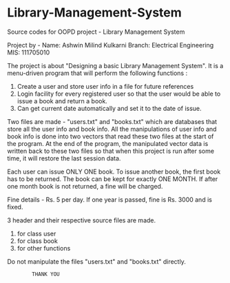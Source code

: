 # Library-Management-System
Source codes for OOPD project - Library Management System

Project by -
Name: Ashwin Milind Kulkarni
Branch: Electrical Engineering
MIS: 111705010

The project is about "Designing a basic Library Management System". It is a menu-driven program that will perform the following functions :
1) Create a user and store user info in a file for future references
2) Login facility for every registered user so that the user would be able to issue a book and return a book.
3) Can get current date automatically and set it to the date of issue.

Two files are made - "users.txt" and "books.txt" which are databases that store all the user info and book info.
All the manipulations of user info and book info is done into two vectors that read these two files at the start of the program. At the end of the program, the manipulated vector data is written back to these two files so that when this project is run after some time, it will restore the last session data.

Each user can issue ONLY ONE book. To issue another book, the first book has to be returned. The book can be kept for exactly ONE MONTH. If after one month book is not returned, a fine will be charged.

Fine details - Rs. 5 per day. If one year is passed, fine is Rs. 3000 and is fixed.

3 header and their respective source files are made.
1) for class user
2) for class book
3) for other functions

Do not manipulate the files "users.txt" and "books.txt" directly.

			THANK YOU